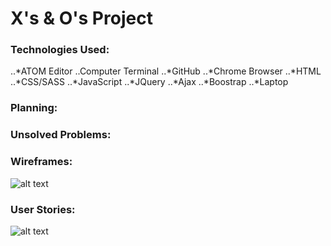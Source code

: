 # X's & O's Project

### Technologies Used:
..*ATOM Editor
..Computer Terminal
..*GitHub
..*Chrome Browser
..*HTML
..*CSS/SASS
..*JavaScript
..*JQuery
..*Ajax
..*Boostrap
..*Laptop


### Planning:


### Unsolved Problems:



### Wireframes:
![alt text](https://i.imgur.com/aY5vXaG.jpg)

### User Stories:
![alt text](https://i.imgur.com/chlJuRz.jpg)
